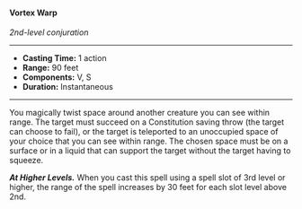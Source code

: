 #### Vortex Warp
*2nd-level conjuration*
___
- **Casting Time:** 1 action
- **Range:** 90 feet
- **Components:** V, S
- **Duration:** Instantaneous
___
You magically twist space around another creature you can see within range. The target must succeed on a Constitution saving throw (the target can choose to fail), or the target is teleported to an unoccupied space of your choice that you can see within range. The chosen space must be on a surface or in a liquid that can support the target without the target having to squeeze.

***At Higher Levels.*** When you cast this spell using a spell slot of 3rd level or higher, the range of the spell increases by 30 feet for each slot level above 2nd.